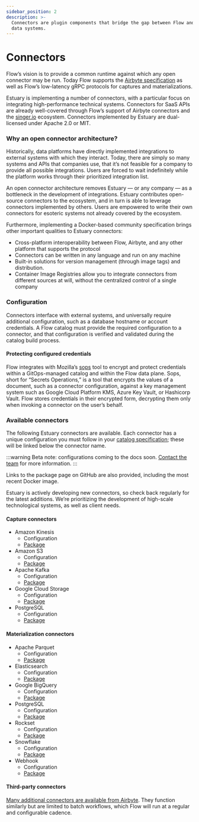 ```yaml
---
sidebar_position: 2
description: >-
  Connectors are plugin components that bridge the gap between Flow and your
  data systems.
---
```


# Connectors

Flow’s vision is to provide a common runtime against which any open connector may be run. Today Flow supports the [Airbyte specification](https://docs.airbyte.io/understanding-airbyte/airbyte-specification) as well as Flow’s low-latency gRPC protocols for captures and materializations.

Estuary is implementing a number of connectors, with a particular focus on integrating high-performance technical systems.
Connectors for SaaS APIs are already well-covered through Flow’s support of Airbyte connectors and the [singer.io](https://www.singer.io) ecosystem. Connectors implemented by Estuary are dual-licensed under Apache 2.0 or MIT.

### Why an open connector architecture?

Historically, data platforms have directly implemented integrations to external systems with which they interact. Today, there are simply so many systems and APIs that companies use, that it’s not feasible for a company to provide all possible integrations. Users are forced to wait indefinitely while the platform works through their prioritized integration list.

An open connector architecture removes Estuary — or any company — as a bottleneck in the development of integrations. Estuary contributes open-source connectors to the ecosystem, and in turn is able to leverage connectors implemented by others. Users are empowered to write their own connectors for esoteric systems not already covered by the ecosystem.

Furthermore, implementing a Docker-based community specification brings other important qualities to Estuary connectors:

* Cross-platform interoperability between Flow, Airbyte, and any other platform that supports the protocol
* Connectors can be written in any language and run on any machine
* Built-in solutions for version management (through image tags) and distribution.
* Container Image Registries allow you to integrate connectors from different sources at will, without the centralized control of a single company

### Configuration

Connectors interface with external systems, and universally require additional configuration, such as a database hostname or account credentials. A Flow catalog must provide the required configuration to a connector, and that configuration is verified and validated during the catalog build process.

#### Protecting configured credentials

Flow integrates with Mozilla’s [sops](https://github.com/mozilla/sops) tool to encrypt and protect credentials within a GitOps-managed catalog and within the Flow data plane. Sops, short for “Secrets Operations,” is a tool that encrypts the values of a document, such as a connector configuration, against a key management system such as Google Cloud Platform KMS, Azure Key Vault, or Hashicorp Vault. Flow stores credentials in their encrypted form, decrypting them only when invoking a connector on the user’s behalf.

### Available connectors

The following Estuary connectors are available. Each connector has a unique configuration you must follow in your [catalog specification](concepts/catalog-entities/catalog-spec.md); these will be linked below the connector name.&#x20;

:::warning
Beta note: configurations coming to the docs soon. [Contact the team](mailto:info@estuary.dev) for more information.&#x20;
:::

Links to the package page on GitHub are also provided, including the most recent Docker image.

Estuary is actively developing new connectors, so check back regularly for the latest additions. We’re prioritizing the development of high-scale technological systems, as well as client needs.

#### Capture connectors

* Amazon Kinesis&#x20;
  * Configuration&#x20;
  * [Package ](https://github.com/estuary/connectors/pkgs/container/source-kinesis)
* Amazon S3&#x20;
  * Configuration&#x20;
  * [Package ](https://github.com/estuary/connectors/pkgs/container/source-s3)
* Apache Kafka&#x20;
  * Configuration&#x20;
  * [Package ](https://github.com/estuary/connectors/pkgs/container/source-kafka)
* Google Cloud Storage&#x20;
  * Configuration&#x20;
  * [Package ](https://github.com/estuary/connectors/pkgs/container/source-gcs)
* PostgreSQL&#x20;
  * Configuration&#x20;
  * [Package](https://github.com/estuary/connectors/pkgs/container/source-postgres)

#### Materialization connectors

* Apache Parquet&#x20;
  * Configuration&#x20;
  * [Package ](https://github.com/estuary/connectors/pkgs/container/materialize-s3-parquet)
* Elasticsearch&#x20;
  * Configuration&#x20;
  * [Package](https://github.com/estuary/connectors/pkgs/container/materialize-elasticsearch)&#x20;
* Google BigQuery&#x20;
  * Configuration&#x20;
  * [Package ](https://github.com/estuary/connectors/pkgs/container/materialize-bigquery)
* PostgreSQL&#x20;
  * Configuration&#x20;
  * [Package ](https://github.com/estuary/connectors/pkgs/container/materialize-postgres)
* Rockset&#x20;
  * Configuration&#x20;
  * [Package ](https://github.com/estuary/connectors/pkgs/container/materialize-rockset)
* Snowflake&#x20;
  * Configuration&#x20;
  * [Package ](https://github.com/estuary/connectors/pkgs/container/materialize-snowflake)
* Webhook&#x20;
  * Configuration&#x20;
  * [Package](https://github.com/estuary/connectors/pkgs/container/materialize-webhook)

#### Third-party connectors

[Many additional connectors are available from Airbyte](https://airbyte.io/connectors). They function similarly but are limited to batch workflows, which Flow will run at a regular and configurable cadence.

